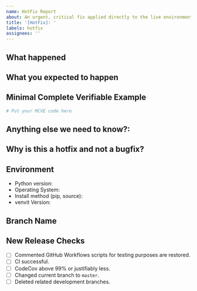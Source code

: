 ```yaml
---
name: HotFix Report
about: An urgent, critical fix applied directly to the live environment, often bypassing regular development cycles.
title: '[HotFix]: '
labels: hotfix
assignees: ''
---
```


## What happened

## What you expected to happen

## Minimal Complete Verifiable Example

<!-- See http://matthewrocklin.com/blog/work/2018/02/28/minimal-bug-reports or https://stackoverflow.com/help/mcve for an example -->

```python
# Put your MCVE code here
```

## Anything else we need to know?:

## Why is this a hotfix and not a bugfix?

<!-- Describe the impact on the production system -->

## Environment

- Python version:
- Operating System:
- Install method (pip, source):
- venvit Version:

## Branch Name

## New Release Checks

- [ ] Commented GitHub Workflows scripts for testing purposes are restored.
- [ ] CI successful.
- [ ] CodeCov above 99% or justifiably less.
- [ ] Changed current branch to `master`.
- [ ] Deleted related development branches.
